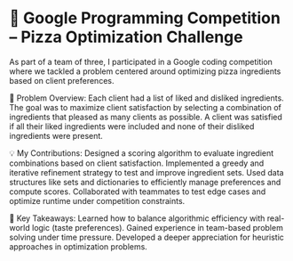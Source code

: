 # 🍕 Google Programming Competition – Pizza Optimization Challenge
As part of a team of three, I participated in a Google coding competition where we tackled a problem centered around optimizing pizza ingredients based on client preferences.

🧠 Problem Overview:
Each client had a list of liked and disliked ingredients.
The goal was to maximize client satisfaction by selecting a combination of ingredients that pleased as many clients as possible.
A client was satisfied if all their liked ingredients were included and none of their disliked ingredients were present.

💡 My Contributions:
Designed a scoring algorithm to evaluate ingredient combinations based on client satisfaction.
Implemented a greedy and iterative refinement strategy to test and improve ingredient sets.
Used data structures like sets and dictionaries to efficiently manage preferences and compute scores.
Collaborated with teammates to test edge cases and optimize runtime under competition constraints.

🚀 Key Takeaways:
Learned how to balance algorithmic efficiency with real-world logic (taste preferences).
Gained experience in team-based problem solving under time pressure.
Developed a deeper appreciation for heuristic approaches in optimization problems.
